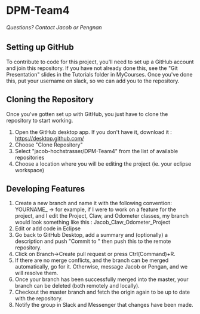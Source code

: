 DPM-Team4
=========
###### Questions? Contact Jacob or Pengnan
Setting up GitHub
-----------------
To contribute to code for this project, you'll need to set up a GitHub account and join this repository. If you have not already done this, see the "Git Presentation" slides in the Tutorials folder in MyCourses. Once you've done this, put your username on slack, so we can add you to the repository.

Cloning the Repository
----------------------
Once you've gotten set up with GitHub, you just have to clone the repository to start working.
1. Open the GitHub desktop app. If you don't have it, download it : https://desktop.github.com/
2. Choose "Clone Repository"
3. Select "jacob-hochstrasser/DPM-Team4" from the list of available repositories
4. Choose a location where you will be editing the project (ie. your eclipse workspace)

Developing Features
-------------------
1. Create a new branch and name it with the following convention: YOURNAME_<Classes being edited> -> for example, if I were to work on a feature for the project, and I edit the Project, Claw, and Odometer classes, my branch would look something like this : Jacob_Claw_Odometer_Project
2. Edit or add code in Eclipse
3. Go back to GitHub Desktop, add a summary and (optionally) a description and push "Commit to <Your Branch Name>" then push this to the remote repository.
4. Click on Branch->Create pull request or press Ctrl(Command)+R.
5. If there are no merge conflicts, and the branch can be merged automatically, go for it. Otherwise, message Jacob or Pengan, and we will resolve them.
6. Once your branch has been successfully merged into the master, your branch can be deleted (both remotely and locally).
7. Checkout the master branch and fetch the origin again to be up to date with the repository.
8. Notify the group in Slack and Messenger that changes have been made.
